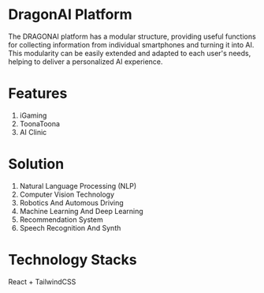 # DragonAI Platform

The DRAGONAI platform has a modular structure, providing useful functions for collecting information from individual smartphones and turning it into AI. This modularity can be easily extended and adapted to each user's needs, helping to deliver a personalized AI experience.

# Features

1. iGaming
2. ToonaToona
3. AI Clinic

# Solution

1. Natural Language Processing (NLP)
2. Computer Vision Technology
3. Robotics And Automous Driving
4. Machine Learning And Deep Learning
5. Recommendation System
6. Speech Recognition And Synth

# Technology Stacks

React + TailwindCSS
